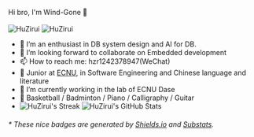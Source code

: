 

Hi bro, I'm Wind-Gone 👋
<br></br>
![HuZirui](https://github-profile-summary-cards.vercel.app/api/cards/profile-details?username=Wind-Gone&theme=monokai)
![HuZirui](https://github-readme-stats.vercel.app/api/top-langs/?username=Wind-Gone&hide=html&layout=compact&theme=algolia)
- 🌱 I’m an enthusiast in DB system design and AI for DB.
- 👯 I’m looking forward to collaborate on Embedded development
- 📫 How to reach me: hzr1242378947(WeChat)
- 🍻 Junior at [ECNU](https://www.ecnu.edu.cn/), in Software Engineering and Chinese language and literature
- 🔭 I’m currently working in the lab of ECNU Dase
- 🏀 Basketball / Badminton / Piano / Calligraphy / Guitar
- ![HuZirui's Streak](https://github-readme-streak-stats.herokuapp.com/?user=Wind-Gone&theme=algolia)  ![HuZirui's GitHub Stats](https://github-readme-stats.vercel.app/api?username=Wind-Gone&show_icons=true&count_private=true&theme=algolia)

<h6>* These nice badges are generated by <a href="https://shields.io/">Shields.io</a> and <a href="https://github.com/spencerwooo/Substats">Substats</a>.</h6>

<!--
**Wind-Gone/Wind-Gone** is a ✨ _special_ ✨ repository because its `README.md` (this file) appears on your GitHub profile.

Here are some ideas to get you started:

- 🔭 I’m currently working on ...
- 🌱 I’m currently learning ...
- 👯 I’m looking to collaborate on ...
- 🤔 I’m looking for help with ...
- 💬 Ask me about ...
- 📫 How to reach me: ...
- 😄 Pronouns: ...
- ⚡ Fun fact: ...
-->
